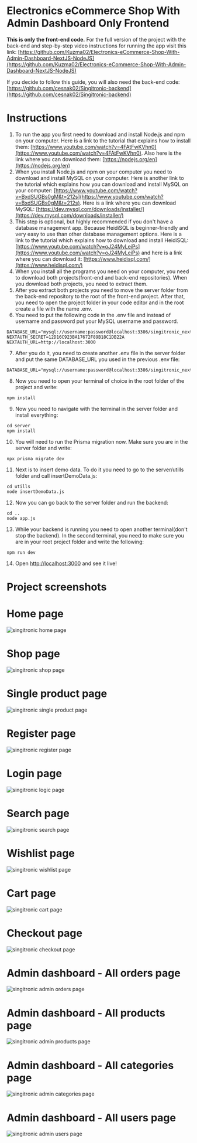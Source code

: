 # Electronics eCommerce Shop With Admin Dashboard Only Frontend

**This is only the front-end code.** For the full version of the project with the back-end and step-by-step video instructions for running the app visit this link: [https://github.com/Kuzma02/Electronics-eCommerce-Shop-With-Admin-Dashboard-NextJS-NodeJS](https://github.com/Kuzma02/Electronics-eCommerce-Shop-With-Admin-Dashboard-NextJS-NodeJS)

If you decide to follow this guide, you will also need the back-end code: [https://github.com/cesnak02/Singitronic-backend](https://github.com/cesnak02/Singitronic-backend)

# Instructions
1. To run the app you first need to download and install Node.js and npm on your computer. Here is a link to the tutorial that explains how to install them: [https://www.youtube.com/watch?v=4FAtFwKVhn0](https://www.youtube.com/watch?v=4FAtFwKVhn0). Also here is the link where you can download them: [https://nodejs.org/en](https://nodejs.org/en)
2. When you install Node.js and npm on your computer you need to download and install MySQL on your computer. Here is another link to the tutorial which explains how you can download and install MySQL on your computer: [https://www.youtube.com/watch?v=BxdSUGBs0gM&t=212s](https://www.youtube.com/watch?v=BxdSUGBs0gM&t=212s). Here is a link where you can download MySQL: [https://dev.mysql.com/downloads/installer/](https://dev.mysql.com/downloads/installer/)
3. This step is optional, but highly recommended if you don't have a database management app. Because HeidiSQL is beginner-friendly and very easy to use than other database management options. Here is a link to the tutorial which explains how to download and install HeidiSQL: [https://www.youtube.com/watch?v=oJ24MyLeiPs](https://www.youtube.com/watch?v=oJ24MyLeiPs) and here is a link where you can download it: [https://www.heidisql.com/](https://www.heidisql.com/)
4. When you install all the programs you need on your computer, you need to download both projects(front-end and back-end repositories). When you download both projects, you need to extract them.
5. After you extract both projects you need to move the server folder from the back-end repository to the root of the front-end project. After that, you need to open the project folder in your code editor and in the root create a file with the name .env.
6. You need to put the following code in the .env file and instead of username and password put your MySQL username and password.
```
DATABASE_URL="mysql://username:password@localhost:3306/singitronic_nextjs"
NEXTAUTH_SECRET=12D16C923BA17672F89B18C1DB22A
NEXTAUTH_URL=http://localhost:3000
```
7. After you do it, you need to create another .env file in the server folder and put the same DATABASE_URL you used in the previous .env file:
```
DATABASE_URL="mysql://username:password@localhost:3306/singitronic_nextjs"
```
8. Now you need to open your terminal of choice in the root folder of the project and write:
```
npm install
```
9. Now you need to navigate with the terminal in the server folder and install everything:
```
cd server
npm install
```
10. You will need to run the Prisma migration now. Make sure you are in the server folder and write:
```
npx prisma migrate dev
```
11. Next is to insert demo data. To do it you need to go to the server/utills folder and call insertDemoData.js:
```
cd utills
node insertDemoData.js
```
12. Now you can go back to the server folder and run the backend:
```
cd ..
node app.js
```
13. While your backend is running you need to open another terminal(don't stop the backend). In the second terminal, you need to make sure you are in your root project folder and write the following:
```
npm run dev
```
14. Open [http://localhost:3000](http://localhost:3000) and see it live!


# Project screenshots

# Home page

![singitronic home page](https://github.com/Kuzma02/Electronics-eCommerce-Shop-With-Admin-Dashboard-NextJS-NodeJS/assets/138793624/a48c092d-1f19-4bae-a480-0b5862630e1c)

# Shop page

![singitronic shop page](https://github.com/Kuzma02/Electronics-eCommerce-Shop-With-Admin-Dashboard-NextJS-NodeJS/assets/138793624/1133effb-0511-40c6-aee5-119404c5af34)

# Single product page

![singitronic single product page](https://github.com/Kuzma02/Electronics-eCommerce-Shop-With-Admin-Dashboard-NextJS-NodeJS/assets/138793624/443ea3e2-4d32-4d15-aa3b-436cbae0eade)

# Register page

![singitronic register page](https://github.com/Kuzma02/Electronics-eCommerce-Shop-With-Admin-Dashboard-NextJS-NodeJS/assets/138793624/0052cc90-d61a-4a8c-b8d8-02cee1b45d13)

# Login page

![singitronic logic page](https://github.com/Kuzma02/Electronics-eCommerce-Shop-With-Admin-Dashboard-NextJS-NodeJS/assets/138793624/7a377bb3-330f-43a4-860f-400bf7aa0f97)

# Search page

![singitronic search page](https://github.com/Kuzma02/Electronics-eCommerce-Shop-With-Admin-Dashboard-NextJS-NodeJS/assets/138793624/384c7f55-16ee-4966-b612-a34f5506af51)

# Wishlist page

![singitronic wishlist page](https://github.com/Kuzma02/Electronics-eCommerce-Shop-With-Admin-Dashboard-NextJS-NodeJS/assets/138793624/a20568d6-12fb-42e6-a5ef-583f6e79229a)

# Cart page

![singitronic cart page](https://github.com/Kuzma02/Electronics-eCommerce-Shop-With-Admin-Dashboard-NextJS-NodeJS/assets/138793624/b9d326be-342c-4f6a-af64-34794f6c39eb)

# Checkout page

![singitronic checkout page](https://github.com/Kuzma02/Electronics-eCommerce-Shop-With-Admin-Dashboard-NextJS-NodeJS/assets/138793624/a458d931-9df2-4e3d-bf3f-702c1a3ba9e9)

# Admin dashboard - All orders page

![singitronic admin orders page](https://github.com/Kuzma02/Electronics-eCommerce-Shop-With-Admin-Dashboard-NextJS-NodeJS/assets/138793624/498b07f4-422c-46c5-b2e4-ed2a93306b7a)

# Admin dashboard - All products page

![singitronic admin products page](https://github.com/Kuzma02/Electronics-eCommerce-Shop-With-Admin-Dashboard-NextJS-NodeJS/assets/138793624/e26822ab-6c7e-4474-9161-288a5bb3476f)

# Admin dashboard - All categories page

![singitronic admin categories page](https://github.com/Kuzma02/Electronics-eCommerce-Shop-With-Admin-Dashboard-NextJS-NodeJS/assets/138793624/9e4a54d7-5bbb-4f1b-bdab-43c1079510e1)

# Admin dashboard - All users page

![singitronic admin users page](https://github.com/Kuzma02/Electronics-eCommerce-Shop-With-Admin-Dashboard-NextJS-NodeJS/assets/138793624/e14e8f2c-4377-42fd-b89b-d4868cc11b11)
